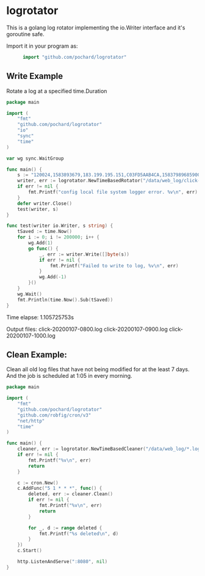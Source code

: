 # logrotator

This is a golang log rotator implementing the io.Writer interface and it's goroutine safe.

Import it in your program as:
```go
      import "github.com/pochard/logrotator"
```

## Write Example
Rotate a log at a specified time.Duration
```go
package main

import (
	"fmt"
	"github.com/pochard/logrotator"
	"io"
	"sync"
	"time"
)

var wg sync.WaitGroup

func main() {
	s := "120024,1583893679,183.199.195.151,C03FD5AAB4CA,158379896859008,b_ntms_1,335,0,-,0,68050,102599,0,0,ebe60030-633f-11ea-8bbb-b943b30ce79e,-,36781,pc,192_168_1_23,-,-,-,-,-,1,1505784723f8f21,-,-,-,b_token,-,-,ebe60030-633f-11ea-8bbb-b943b30ce79e-010001,-,-,-,-,183.199.195.151,-,10000001,1,www.pengpengzhou.com,-,183.199.195.151,-,-,-,-,-,-,-,\"Mozilla/4.0 (compatible; MSIE 8.0; Windows NT 6.1; Trident/4.0; SLCC2; .NET CLR 2.0.50727; .NET CLR 3.5.30729; .NET CLR 3.0.30729)\"\n"
	writer, err := logrotator.NewTimeBasedRotator("/data/web_log/click-%Y%m%d-%H%M.log", 1*time.Hour)
	if err != nil {
		fmt.Printf("config local file system logger error. %v\n", err)
	}
	defer writer.Close()
	test(writer, s)
}

func test(writer io.Writer, s string) {
	tSaved := time.Now()
	for i := 0; i != 200000; i++ {
		wg.Add(1)
		go func() {
			_, err := writer.Write([]byte(s))
			if err != nil {
				fmt.Printf("Failed to write to log, %v\n", err)
			}
			wg.Add(-1)
		}()
	}
	wg.Wait()
	fmt.Println(time.Now().Sub(tSaved))
}

```
Time elapse:
1.105725753s

Output files:
click-20200107-0800.log
click-20200107-0900.log
click-20200107-1000.log


## Clean Example: 
Clean all old log files that have not being modified for at the least 7 days. And the job is scheduled at 1:05 in every morning.
```go
package main

import (
	"fmt"
	"github.com/pochard/logrotator"
	"github.com/robfig/cron/v3"
	"net/http"
	"time"
)

func main() {
	cleaner, err := logrotator.NewTimeBasedCleaner("/data/web_log/*.log", 7 * 24 * time.Hour)
	if err != nil {
		fmt.Printf("%v\n", err)
		return
	}

	c := cron.New()
	c.AddFunc("5 1 * * *", func() {
		deleted, err := cleaner.Clean()
		if err != nil {
			fmt.Printf("%v\n", err)
			return
		}

		for _, d := range deleted {
			fmt.Printf("%s deleted\n", d)
		}
	})
	c.Start()

	http.ListenAndServe(":8080", nil)
}

```
